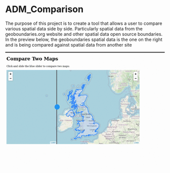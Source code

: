 # ADM_Comparison

The purpose of this project is to create a tool that allows a user to compare
various spatial data side by side. Particularly spatial data from the geoboundaries.org website and other spatial data open source boundaries. <br/>
In the preview below, the geoboundaries spatial data is the one on the right and is being compared against spatial data from another site

![slider_preview](Slider/preview/slider.gif)
